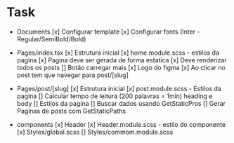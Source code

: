 # Task

- Documents
  [x] Configurar template
  [x] Configurar fonts (Inter - Regular/SemiBold/Bold)

- Pages/index.tsx
  [x] Estrutura inicial
  [x] home.module.scss - estilos da pagina
  [x] Pagina deve ser gerada de forma estatica
  [x] Deve renderizar todos os posts
  [] Botão carregar mais
  [x] Logo do figma
  [x] Ao clicar no post tem que navegar para post/[slug]

- Pages/post/[slug]
  [x] Estrutura inicial
  [x] post.module.scss - Estilos da pagina
  [] Calcular tempo de leitura (200 palavras = 1min) heading e body
  [] Estilos da pagina
  [] Buscar dados usando GetStaticPros
  [] Gerar Paginas de posts com GetStaticPaths

- components
  [x] Header
  [x] Header.module.scss - estilo do componente
  [x] Styles/global.scss
  [] Styles/commom.module.scss
